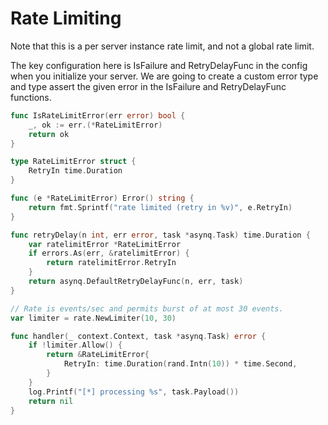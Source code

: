 # Rate Limiting

Note that this is a per server instance rate limit, and not a global rate limit.

The key configuration here is IsFailure and RetryDelayFunc in the config when you initialize your server. We are going to create a custom error type and type assert the given error in the IsFailure and RetryDelayFunc functions.

```go
func IsRateLimitError(err error) bool {
	_, ok := err.(*RateLimitError)
	return ok
}

type RateLimitError struct {
	RetryIn time.Duration
}

func (e *RateLimitError) Error() string {
	return fmt.Sprintf("rate limited (retry in %v)", e.RetryIn)
}

func retryDelay(n int, err error, task *asynq.Task) time.Duration {
	var ratelimitError *RateLimitError
	if errors.As(err, &ratelimitError) {
		return ratelimitError.RetryIn
	}
	return asynq.DefaultRetryDelayFunc(n, err, task)
}

// Rate is events/sec and permits burst of at most 30 events.
var limiter = rate.NewLimiter(10, 30)

func handler(_ context.Context, task *asynq.Task) error {
	if !limiter.Allow() {
		return &RateLimitError{
			RetryIn: time.Duration(rand.Intn(10)) * time.Second,
		}
	}
	log.Printf("[*] processing %s", task.Payload())
	return nil
}
```

